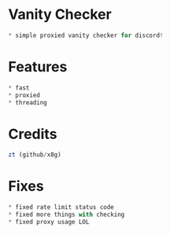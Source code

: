 # Vanity Checker
```js
* simple proxied vanity checker for discord!
 ```
# Features
```js
* fast
* proxied
* threading
```
# Credits
```js
zt (github/x8g)
```
# Fixes
```js
* fixed rate limit status code
* fixed more things with checking
* fixed proxy usage LOL
```
